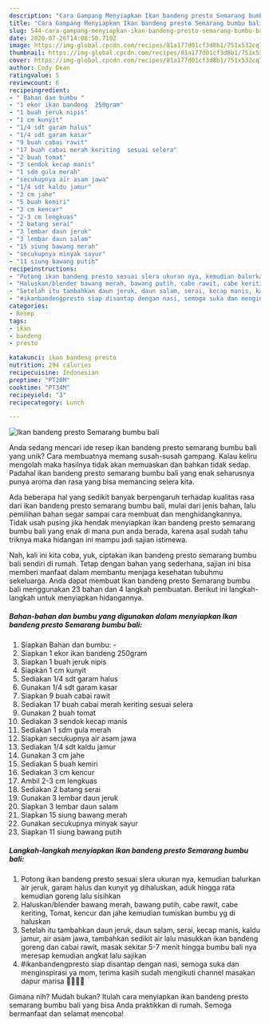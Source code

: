 ```yaml
---
description: "Cara Gampang Menyiapkan Ikan bandeng presto Semarang bumbu bali yang Bikin Ngiler"
title: "Cara Gampang Menyiapkan Ikan bandeng presto Semarang bumbu bali yang Bikin Ngiler"
slug: 544-cara-gampang-menyiapkan-ikan-bandeng-presto-semarang-bumbu-bali-yang-bikin-ngiler
date: 2020-07-26T14:08:50.710Z
image: https://img-global.cpcdn.com/recipes/81a177d01cf3d8b1/751x532cq70/ikan-bandeng-presto-semarang-bumbu-bali-foto-resep-utama.jpg
thumbnail: https://img-global.cpcdn.com/recipes/81a177d01cf3d8b1/751x532cq70/ikan-bandeng-presto-semarang-bumbu-bali-foto-resep-utama.jpg
cover: https://img-global.cpcdn.com/recipes/81a177d01cf3d8b1/751x532cq70/ikan-bandeng-presto-semarang-bumbu-bali-foto-resep-utama.jpg
author: Cody Dean
ratingvalue: 5
reviewcount: 6
recipeingredient:
- " Bahan dan bumbu "
- "1 ekor ikan bandeng  250gram"
- "1 buah jeruk nipis"
- "1 cm kunyit"
- "1/4 sdt garam halus"
- "1/4 sdt garam kasar"
- "9 buah cabai rawit"
- "17 buah cabai merah keriting  sesuai selera"
- "2 buah tomat"
- "3 sendok kecap manis"
- "1 sdm gula merah"
- "secukupnya air asam jawa"
- "1/4 sdt kaldu jamur"
- "3 cm jahe"
- "5 buah kemiri"
- "3 cm kencur"
- "2-3 cm lengkuas"
- "2 batang serai"
- "3 lembar daun jeruk"
- "3 lembar daun salam"
- "15 siung bawang merah"
- "secukupnya minyak sayur"
- "11 siung bawang putih"
recipeinstructions:
- "Potong ikan bandeng presto sesuai slera ukuran nya, kemudian balurkan air jeruk, garam halus dan kunyit yg dihaluskan, aduk hingga rata kemudian goreng lalu sisihkan"
- "Haluskan/blender bawang merah, bawang putih, cabe rawit, cabe keriting, Tomat, kencur dan jahe kemudian tumiskan bumbu yg di haluskan"
- "Setelah itu tambahkan daun jeruk, daun salam, serai, kecap manis, kaldu jamur, air asam jawa, tambahkan sedikit air lalu masukkan ikan bandeng goreng dan cabai rawit, masak sekitar 5-7 menit hingga bumbu bali nya meresap kemudian angkat lalu sajikan"
- "#ikanbandengpresto siap disantap dengan nasi, semoga suka dan menginspirasi ya mom, terima kasih sudah mengikuti channel masakan dapur marisa 🙏🙏🙏🙏"
categories:
- Resep
tags:
- ikan
- bandeng
- presto

katakunci: ikan bandeng presto 
nutrition: 294 calories
recipecuisine: Indonesian
preptime: "PT28M"
cooktime: "PT34M"
recipeyield: "3"
recipecategory: Lunch

---
```



![Ikan bandeng presto Semarang bumbu bali](https://img-global.cpcdn.com/recipes/81a177d01cf3d8b1/751x532cq70/ikan-bandeng-presto-semarang-bumbu-bali-foto-resep-utama.jpg)

Anda sedang mencari ide resep ikan bandeng presto semarang bumbu bali yang unik? Cara membuatnya memang susah-susah gampang. Kalau keliru mengolah maka hasilnya tidak akan memuaskan dan bahkan tidak sedap. Padahal ikan bandeng presto semarang bumbu bali yang enak seharusnya punya aroma dan rasa yang bisa memancing selera kita.



Ada beberapa hal yang sedikit banyak berpengaruh terhadap kualitas rasa dari ikan bandeng presto semarang bumbu bali, mulai dari jenis bahan, lalu pemilihan bahan segar sampai cara membuat dan menghidangkannya. Tidak usah pusing jika hendak menyiapkan ikan bandeng presto semarang bumbu bali yang enak di mana pun anda berada, karena asal sudah tahu triknya maka hidangan ini mampu jadi sajian istimewa.


Nah, kali ini kita coba, yuk, ciptakan ikan bandeng presto semarang bumbu bali sendiri di rumah. Tetap dengan bahan yang sederhana, sajian ini bisa memberi manfaat dalam membantu menjaga kesehatan tubuhmu sekeluarga. Anda dapat membuat Ikan bandeng presto Semarang bumbu bali menggunakan 23 bahan dan 4 langkah pembuatan. Berikut ini langkah-langkah untuk menyiapkan hidangannya.

<!--inarticleads1-->

##### Bahan-bahan dan bumbu yang digunakan dalam menyiapkan Ikan bandeng presto Semarang bumbu bali:

1. Siapkan  Bahan dan bumbu: -
1. Siapkan 1 ekor ikan bandeng  250gram
1. Siapkan 1 buah jeruk nipis
1. Siapkan 1 cm kunyit
1. Sediakan 1/4 sdt garam halus
1. Gunakan 1/4 sdt garam kasar
1. Siapkan 9 buah cabai rawit
1. Sediakan 17 buah cabai merah keriting  sesuai selera
1. Gunakan 2 buah tomat
1. Sediakan 3 sendok kecap manis
1. Sediakan 1 sdm gula merah
1. Siapkan secukupnya air asam jawa
1. Sediakan 1/4 sdt kaldu jamur
1. Gunakan 3 cm jahe
1. Sediakan 5 buah kemiri
1. Sediakan 3 cm kencur
1. Ambil 2-3 cm lengkuas
1. Sediakan 2 batang serai
1. Gunakan 3 lembar daun jeruk
1. Siapkan 3 lembar daun salam
1. Siapkan 15 siung bawang merah
1. Gunakan secukupnya minyak sayur
1. Siapkan 11 siung bawang putih




<!--inarticleads2-->

##### Langkah-langkah menyiapkan Ikan bandeng presto Semarang bumbu bali:

1. Potong ikan bandeng presto sesuai slera ukuran nya, kemudian balurkan air jeruk, garam halus dan kunyit yg dihaluskan, aduk hingga rata kemudian goreng lalu sisihkan
1. Haluskan/blender bawang merah, bawang putih, cabe rawit, cabe keriting, Tomat, kencur dan jahe kemudian tumiskan bumbu yg di haluskan
1. Setelah itu tambahkan daun jeruk, daun salam, serai, kecap manis, kaldu jamur, air asam jawa, tambahkan sedikit air lalu masukkan ikan bandeng goreng dan cabai rawit, masak sekitar 5-7 menit hingga bumbu bali nya meresap kemudian angkat lalu sajikan
1. #ikanbandengpresto siap disantap dengan nasi, semoga suka dan menginspirasi ya mom, terima kasih sudah mengikuti channel masakan dapur marisa 🙏🙏🙏🙏




Gimana nih? Mudah bukan? Itulah cara menyiapkan ikan bandeng presto semarang bumbu bali yang bisa Anda praktikkan di rumah. Semoga bermanfaat dan selamat mencoba!
